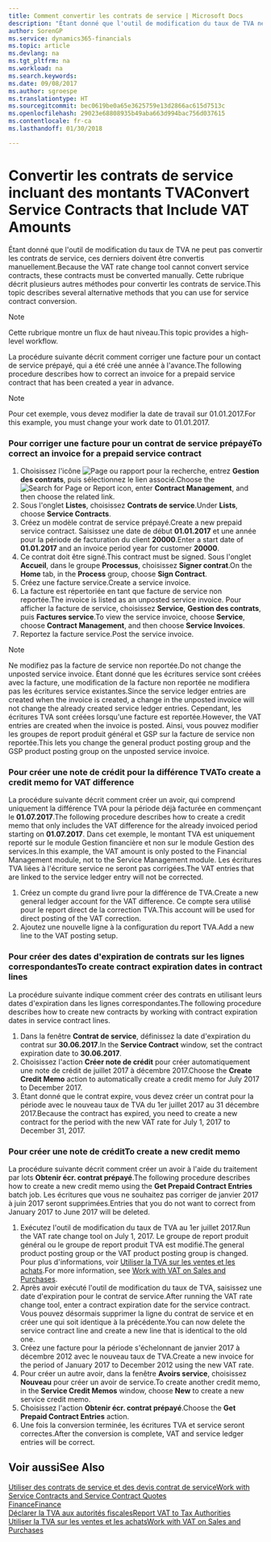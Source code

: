 ```yaml
---
title: Comment convertir les contrats de service | Microsoft Docs
description: "Étant donné que l'outil de modification du taux de TVA ne peut pas convertir les contrats de service, ces derniers doivent être convertis manuellement. Cette rubrique décrit plusieurs autres méthodes pour convertir les contrats de service."
author: SorenGP
ms.service: dynamics365-financials
ms.topic: article
ms.devlang: na
ms.tgt_pltfrm: na
ms.workload: na
ms.search.keywords: 
ms.date: 09/08/2017
ms.author: sgroespe
ms.translationtype: HT
ms.sourcegitcommit: bec0619be0a65e3625759e13d2866ac615d7513c
ms.openlocfilehash: 29023e68808935b49aba663d994bac756d037615
ms.contentlocale: fr-ca
ms.lasthandoff: 01/30/2018

---
```

# <a name="convert-service-contracts-that-include-vat-amounts"></a><span data-ttu-id="d4727-104">Convertir les contrats de service incluant des montants TVA</span><span class="sxs-lookup"><span data-stu-id="d4727-104">Convert Service Contracts that Include VAT Amounts</span></span>
<span data-ttu-id="d4727-105">Étant donné que l'outil de modification du taux de TVA ne peut pas convertir les contrats de service, ces derniers doivent être convertis manuellement.</span><span class="sxs-lookup"><span data-stu-id="d4727-105">Because the VAT rate change tool cannot convert service contracts, these contracts must be converted manually.</span></span> <span data-ttu-id="d4727-106">Cette rubrique décrit plusieurs autres méthodes pour convertir les contrats de service.</span><span class="sxs-lookup"><span data-stu-id="d4727-106">This topic describes several alternative methods that you can use for service contract conversion.</span></span>  

> [!NOTE]  
>  <span data-ttu-id="d4727-107">Cette rubrique montre un flux de haut niveau.</span><span class="sxs-lookup"><span data-stu-id="d4727-107">This topic provides a high-level workflow.</span></span>  

 <span data-ttu-id="d4727-108">La procédure suivante décrit comment corriger une facture pour un contact de service prépayé, qui a été créé une année à l'avance.</span><span class="sxs-lookup"><span data-stu-id="d4727-108">The following procedure describes how to correct an invoice for a prepaid service contract that has been created a year in advance.</span></span>  

> [!NOTE]  
>  <span data-ttu-id="d4727-109">Pour cet exemple, vous devez modifier la date de travail sur 01.01.2017.</span><span class="sxs-lookup"><span data-stu-id="d4727-109">For this example, you must change your work date to 01.01.2017.</span></span>  

### <a name="to-correct-an-invoice-for-a-prepaid-service-contract"></a><span data-ttu-id="d4727-110">Pour corriger une facture pour un contrat de service prépayé</span><span class="sxs-lookup"><span data-stu-id="d4727-110">To correct an invoice for a prepaid service contract</span></span>  
1. <span data-ttu-id="d4727-111">Choisissez l'icône ![Page ou rapport pour la recherche](media/ui-search/search_small.png "icône Page ou rapport pour la recherche"), entrez **Gestion des contrats**, puis sélectionnez le lien associé.</span><span class="sxs-lookup"><span data-stu-id="d4727-111">Choose the ![Search for Page or Report](media/ui-search/search_small.png "Search for Page or Report icon") icon, enter **Contract Management**, and then choose the related link.</span></span>  
2. <span data-ttu-id="d4727-112">Sous l'onglet **Listes**, choisissez **Contrats de service**.</span><span class="sxs-lookup"><span data-stu-id="d4727-112">Under **Lists**, choose **Service Contracts**.</span></span>  
3. <span data-ttu-id="d4727-113">Créez un modèle contrat de service prépayé.</span><span class="sxs-lookup"><span data-stu-id="d4727-113">Create a new prepaid service contract.</span></span> <span data-ttu-id="d4727-114">Saisissez une date de début **01.01.2017** et une année pour la période de facturation du client **20000**.</span><span class="sxs-lookup"><span data-stu-id="d4727-114">Enter a start date of **01.01.2017** and an invoice period year for customer **20000**.</span></span>  
4. <span data-ttu-id="d4727-115">Ce contrat doit être signé.</span><span class="sxs-lookup"><span data-stu-id="d4727-115">This contract must be signed.</span></span> <span data-ttu-id="d4727-116">Sous l'onglet **Accueil**, dans le groupe **Processus**, choisissez **Signer contrat**.</span><span class="sxs-lookup"><span data-stu-id="d4727-116">On the **Home** tab, in the **Process** group, choose **Sign Contract**.</span></span>  
5. <span data-ttu-id="d4727-117">Créez une facture service.</span><span class="sxs-lookup"><span data-stu-id="d4727-117">Create a service invoice.</span></span>
6. <span data-ttu-id="d4727-118">La facture est répertoriée en tant que facture de service non reportée.</span><span class="sxs-lookup"><span data-stu-id="d4727-118">The invoice is listed as an unposted service invoice.</span></span> <span data-ttu-id="d4727-119">Pour afficher la facture de service, choisissez **Service**, **Gestion des contrats**, puis **Factures service**.</span><span class="sxs-lookup"><span data-stu-id="d4727-119">To view the service invoice, choose **Service**, choose **Contract Management**, and then choose **Service Invoices**.</span></span>  
7. <span data-ttu-id="d4727-120">Reportez la facture service.</span><span class="sxs-lookup"><span data-stu-id="d4727-120">Post the service invoice.</span></span>  

> [!NOTE]  
>  <span data-ttu-id="d4727-121">Ne modifiez pas la facture de service non reportée.</span><span class="sxs-lookup"><span data-stu-id="d4727-121">Do not change the unposted service invoice.</span></span> <span data-ttu-id="d4727-122">Étant donné que les écritures service sont créées avec la facture, une modification de la facture non reportée ne modifiera pas les écritures service existantes.</span><span class="sxs-lookup"><span data-stu-id="d4727-122">Since the service ledger entries are created when the invoice is created, a change in the unposted invoice will not change the already created service ledger entries.</span></span> <span data-ttu-id="d4727-123">Cependant, les écritures TVA sont créées lorsqu'une facture est reportée.</span><span class="sxs-lookup"><span data-stu-id="d4727-123">However, the VAT entries are created when the invoice is posted.</span></span> <span data-ttu-id="d4727-124">Ainsi, vous pouvez modifier les groupes de report produit général et GSP sur la facture de service non reportée.</span><span class="sxs-lookup"><span data-stu-id="d4727-124">This lets you change the general product posting group and the GSP product posting group on the unposted service invoice.</span></span>  

### <a name="to-create-a-credit-memo-for-vat-difference"></a><span data-ttu-id="d4727-125">Pour créer une note de crédit pour la différence TVA</span><span class="sxs-lookup"><span data-stu-id="d4727-125">To create a credit memo for VAT difference</span></span>  
<span data-ttu-id="d4727-126">La procédure suivante décrit comment créer un avoir, qui comprend uniquement la différence TVA pour la période déjà facturée en commençant le **01.07.2017**.</span><span class="sxs-lookup"><span data-stu-id="d4727-126">The following procedure describes how to create a credit memo that only includes the VAT difference for the already invoiced period starting on **01.07.2017**.</span></span> <span data-ttu-id="d4727-127">Dans cet exemple, le montant TVA est uniquement reporté sur le module Gestion financière et non sur le module Gestion des services.</span><span class="sxs-lookup"><span data-stu-id="d4727-127">In this example, the VAT amount is only posted to the Financial Management module, not to the Service Management module.</span></span> <span data-ttu-id="d4727-128">Les écritures TVA liées à l'écriture service ne seront pas corrigées.</span><span class="sxs-lookup"><span data-stu-id="d4727-128">The VAT entries that are linked to the service ledger entry will not be corrected.</span></span>  

1. <span data-ttu-id="d4727-129">Créez un compte du grand livre pour la différence de TVA.</span><span class="sxs-lookup"><span data-stu-id="d4727-129">Create a new general ledger account for the VAT difference.</span></span> <span data-ttu-id="d4727-130">Ce compte sera utilisé pour le report direct de la correction TVA.</span><span class="sxs-lookup"><span data-stu-id="d4727-130">This account will be used for direct posting of the VAT correction.</span></span>  
2. <span data-ttu-id="d4727-131">Ajoutez une nouvelle ligne à la configuration du report TVA.</span><span class="sxs-lookup"><span data-stu-id="d4727-131">Add a new line to the VAT posting setup.</span></span>  

### <a name="to-create-contract-expiration-dates-in-contract-lines"></a><span data-ttu-id="d4727-132">Pour créer des dates d'expiration de contrats sur les lignes correspondantes</span><span class="sxs-lookup"><span data-stu-id="d4727-132">To create contract expiration dates in contract lines</span></span>  
<span data-ttu-id="d4727-133">La procédure suivante indique comment créer des contrats en utilisant leurs dates d'expiration dans les lignes correspondantes.</span><span class="sxs-lookup"><span data-stu-id="d4727-133">The following procedure describes how to create new contracts by working with contract expiration dates in service contract lines.</span></span>  

1. <span data-ttu-id="d4727-134">Dans la fenêtre **Contrat de service**, définissez la date d'expiration du contrat sur **30.06.2017**.</span><span class="sxs-lookup"><span data-stu-id="d4727-134">In the **Service Contract** window, set the contract expiration date to **30.06.2017**.</span></span>  
2. <span data-ttu-id="d4727-135">Choisissez l'action **Créer note de crédit** pour créer automatiquement une note de crédit de juillet 2017 à décembre 2017.</span><span class="sxs-lookup"><span data-stu-id="d4727-135">Choose the **Create Credit Memo** action to automatically create a credit memo for July 2017 to December 2017.</span></span>  
3. <span data-ttu-id="d4727-136">Étant donné que le contrat expire, vous devez créer un contrat pour la période avec le nouveau taux de TVA du 1er juillet 2017 au 31 décembre 2017.</span><span class="sxs-lookup"><span data-stu-id="d4727-136">Because the contract has expired, you need to create a new contract for the period with the new VAT rate for July 1, 2017 to December 31, 2017.</span></span>  

### <a name="to-create-a-new-credit-memo"></a><span data-ttu-id="d4727-137">Pour créer une note de crédit</span><span class="sxs-lookup"><span data-stu-id="d4727-137">To create a new credit memo</span></span>  
<span data-ttu-id="d4727-138">La procédure suivante décrit comment créer un avoir à l'aide du traitement par lots **Obtenir écr. contrat prépayé**.</span><span class="sxs-lookup"><span data-stu-id="d4727-138">The following procedure describes how to create a new credit memo using the **Get Prepaid Contract Entries** batch job.</span></span> <span data-ttu-id="d4727-139">Les écritures que vous ne souhaitez pas corriger de janvier 2017 à juin 2017 seront supprimées.</span><span class="sxs-lookup"><span data-stu-id="d4727-139">Entries that you do not want to correct from January 2017 to June 2017 will be deleted.</span></span>  

1. <span data-ttu-id="d4727-140">Exécutez l'outil de modification du taux de TVA au 1er juillet 2017.</span><span class="sxs-lookup"><span data-stu-id="d4727-140">Run the VAT rate change tool on July 1, 2017.</span></span> <span data-ttu-id="d4727-141">Le groupe de report produit général ou le groupe de report produit TVA est modifié.</span><span class="sxs-lookup"><span data-stu-id="d4727-141">The general product posting group or the VAT product posting group is changed.</span></span> <span data-ttu-id="d4727-142">Pour plus d'informations, voir [Utiliser la TVA sur les ventes et les achats](finance-work-with-vat.md).</span><span class="sxs-lookup"><span data-stu-id="d4727-142">For more information, see [Work with VAT on Sales and Purchases](finance-work-with-vat.md).</span></span>  
2. <span data-ttu-id="d4727-143">Après avoir exécuté l'outil de modification du taux de TVA, saisissez une date d'expiration pour le contrat de service.</span><span class="sxs-lookup"><span data-stu-id="d4727-143">After running the VAT rate change tool, enter a contract expiration date for the service contract.</span></span> <span data-ttu-id="d4727-144">Vous pouvez désormais supprimer la ligne du contrat de service et en créer une qui soit identique à la précédente.</span><span class="sxs-lookup"><span data-stu-id="d4727-144">You can now delete the service contract line and create a new line that is identical to the old one.</span></span>  
3. <span data-ttu-id="d4727-145">Créez une facture pour la période s'échelonnant de janvier 2017 à décembre 2012 avec le nouveau taux de TVA.</span><span class="sxs-lookup"><span data-stu-id="d4727-145">Create a new invoice for the period of January 2017 to December 2012 using the new VAT rate.</span></span>  
4. <span data-ttu-id="d4727-146">Pour créer un autre avoir, dans la fenêtre **Avoirs service**, choisissez **Nouveau** pour créer un avoir de service.</span><span class="sxs-lookup"><span data-stu-id="d4727-146">To create another credit memo, in the **Service Credit Memos** window, choose **New** to create a new service credit memo.</span></span>  
5. <span data-ttu-id="d4727-147">Choisissez l'action **Obtenir écr. contrat prépayé**.</span><span class="sxs-lookup"><span data-stu-id="d4727-147">Choose the **Get Prepaid Contract Entries** action.</span></span>  
6. <span data-ttu-id="d4727-148">Une fois la conversion terminée, les écritures TVA et service seront correctes.</span><span class="sxs-lookup"><span data-stu-id="d4727-148">After the conversion is complete, VAT and service ledger entries will be correct.</span></span>  

## <a name="see-also"></a><span data-ttu-id="d4727-149">Voir aussi</span><span class="sxs-lookup"><span data-stu-id="d4727-149">See Also</span></span>  
[<span data-ttu-id="d4727-150">Utiliser des contrats de service et des devis contrat de service</span><span class="sxs-lookup"><span data-stu-id="d4727-150">Work with Service Contracts and Service Contract Quotes</span></span>](service-how-to-create-service-contracts-and-service-contract-quotes.md)  
[<span data-ttu-id="d4727-151">Finance</span><span class="sxs-lookup"><span data-stu-id="d4727-151">Finance</span></span>](finance.md)  
[<span data-ttu-id="d4727-152">Déclarer la TVA aux autorités fiscales</span><span class="sxs-lookup"><span data-stu-id="d4727-152">Report VAT to Tax Authorities</span></span>](finance-how-report-vat.md)  
[<span data-ttu-id="d4727-153">Utiliser la TVA sur les ventes et les achats</span><span class="sxs-lookup"><span data-stu-id="d4727-153">Work with VAT on Sales and Purchases</span></span>](finance-work-with-vat.md)  

